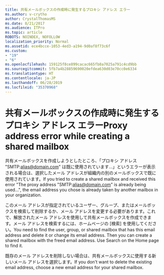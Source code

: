 ```yaml
---
title: 共有メールボックスの作成時に発生するプロキシ アドレス エラー
ms.author: v-crytho
author: CrystalThomasMS
ms.date: 8/21/2017
ms.audience: ITPro
ms.topic: article
ROBOTS: NOINDEX, NOFOLLOW
localization_priority: Normal
ms.assetid: ece4bcce-1053-4ed3-a194-9d0af8f73c6f
ms.custom:
- "19"
- "6"
ms.openlocfilehash: 159125f8ce899cacac665fb8a7025a791c4cd9bb
ms.sourcegitcommit: 5fb7a4b28859690020efdea630d03e70cc0e6334
ms.translationtype: HT
ms.contentlocale: ja-JP
ms.lasthandoff: 06/28/2019
ms.locfileid: "35370968"
---
```

# <a name="proxy-address-error-while-creating-a-shared-mailbox"></a><span data-ttu-id="8743b-102">共有メールボックスの作成時に発生するプロキシ アドレス エラー</span><span class="sxs-lookup"><span data-stu-id="8743b-102">Proxy address error while creating a shared mailbox</span></span>

<span data-ttu-id="8743b-103">共有メールボックスを作成しようとしたところ、「プロキシ アドレス "SMTP:alias@domain.com" は既に使用されています...」というエラーが表示される場合は、選択したメール アドレスが組織内の別のメールボックスで既に使用されています。</span><span class="sxs-lookup"><span data-stu-id="8743b-103">If you tried to create a shared mailbox and received this error "The proxy address "SMTP:alias@domain.com" is already being used…", the email address you chose is already taken by another mailbox in your organization.</span></span>
  
<span data-ttu-id="8743b-p101">このメール アドレスが指定されているユーザー、グループ、またはメールボックスを検索して削除するか、メール アドレスを変更する必要があります。これで、解放されたメール アドレスを使用して共有メールボックスを作成できます。メール アドレスを検索するには、ホームページの [検索] を使用してください。</span><span class="sxs-lookup"><span data-stu-id="8743b-p101">You need to find the user, group, or shared mailbox that has this email address and delete it or change its email address. Then you can create a shared mailbox with the freed email address. Use Search on the Home page to find it.</span></span>
  
<span data-ttu-id="8743b-107">既存のメール アドレスを削除しない場合は、共有メールボックスに使用する新しいメール アドレスを選択します。</span><span class="sxs-lookup"><span data-stu-id="8743b-107">If you don't want to delete the existing email address, choose a new email address for your shared mailbox.</span></span>
  